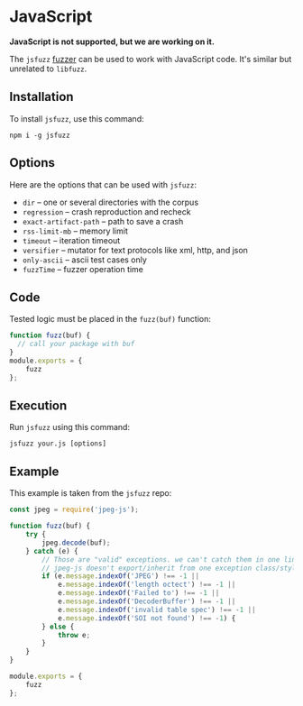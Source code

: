 
# JavaScript

**JavaScript is not supported, but we are working on it.**

The `jsfuzz` [fuzzer](https://gitlab.com/gitlab-org/security-products/analyzers/fuzzers/jsfuzz) can be used to work with JavaScript code. It's similar but unrelated to `libfuzz`.

## Installation

To install `jsfuzz`, use this command:

`npm i -g jsfuzz`

## Options

Here are the options that can be used with `jsfuzz`:

* `dir` – one or several directories with the corpus
* `regression` – crash reproduction and recheck
* `exact-artifact-path` – path to save a crash
* `rss-limit-mb` – memory limit
* `timeout` – iteration timeout
* `versifier` – mutator for text protocols like xml, http, and json
* `only-ascii` – ascii test cases only
* `fuzzTime` – fuzzer operation time

## Code

Tested logic must be placed in the `fuzz(buf)` function:

```js
function fuzz(buf) {
  // call your package with buf  
}
module.exports = {
    fuzz
};

```

## Execution

Run `jsfuzz` using this command:

`jsfuzz your.js [options]`

## Example

This example is taken from the `jsfuzz` repo:

```js
const jpeg = require('jpeg-js');

function fuzz(buf) {
    try {
        jpeg.decode(buf);
    } catch (e) {
        // Those are "valid" exceptions. we can't catch them in one line as
        // jpeg-js doesn't export/inherit from one exception class/style.
        if (e.message.indexOf('JPEG') !== -1 ||
            e.message.indexOf('length octect') !== -1 ||
            e.message.indexOf('Failed to') !== -1 ||
            e.message.indexOf('DecoderBuffer') !== -1 ||
            e.message.indexOf('invalid table spec') !== -1 ||
            e.message.indexOf('SOI not found') !== -1) {
        } else {
            throw e;
        }
    }
}

module.exports = {
    fuzz
};

```